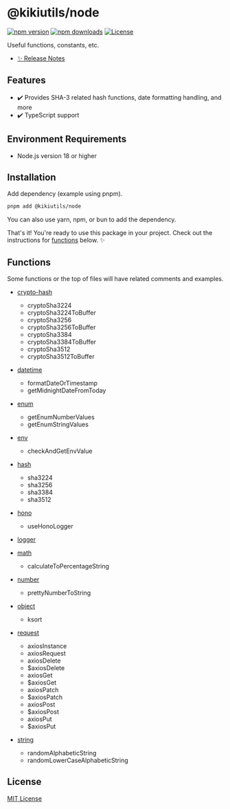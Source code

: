 # @kikiutils/node

[![npm version][npm-version-src]][npm-version-href]
[![npm downloads][npm-downloads-src]][npm-downloads-href]
[![License][license-src]][license-href]

Useful functions, constants, etc.

- [✨ Release Notes](./CHANGELOG.md)

## Features

- ✔️ Provides SHA-3 related hash functions, date formatting handling, and more
- ✔️ TypeScript support

## Environment Requirements

- Node.js version 18 or higher

## Installation

Add dependency (example using pnpm).

```bash
pnpm add @kikiutils/node
```

You can also use yarn, npm, or bun to add the dependency.

That's it! You're ready to use this package in your project. Check out the instructions for [functions](#functions) below. ✨

## Functions

Some functions or the top of files will have related comments and examples.

- [crypto-hash](./src/crypto-hash.ts)
  - cryptoSha3224
  - cryptoSha3224ToBuffer
  - cryptoSha3256
  - cryptoSha3256ToBuffer
  - cryptoSha3384
  - cryptoSha3384ToBuffer
  - cryptoSha3512
  - cryptoSha3512ToBuffer

- [datetime](./src/datetime.ts)
  - formatDateOrTimestamp
  - getMidnightDateFromToday

- [enum](./src/enum.ts)
  - getEnumNumberValues
  - getEnumStringValues

- [env](./src/env.ts)
  - checkAndGetEnvValue

- [hash](./src/hash.ts)
  - sha3224
  - sha3256
  - sha3384
  - sha3512

- [hono](./src/hono.ts)
  - useHonoLogger

- [logger](./src/logger.ts)
- [math](./src/math.ts)
  - calculateToPercentageString

- [number](./src/number.ts)
  - prettyNumberToString

- [object](./src/object.ts)
  - ksort

- [request](./src/request.ts)
  - axiosInstance
  - axiosRequest
  - axiosDelete
  - $axiosDelete
  - axiosGet
  - $axiosGet
  - axiosPatch
  - $axiosPatch
  - axiosPost
  - $axiosPost
  - axiosPut
  - $axiosPut

- [string](./src/string.ts)
  - randomAlphabeticString
  - randomLowerCaseAlphabeticString

## License

[MIT License](./LICENSE)

<!-- Badges -->
[npm-version-src]: https://img.shields.io/npm/v/@kikiutils/node/latest.svg?style=flat&colorA=18181B&colorB=28CF8D
[npm-version-href]: https://npmjs.com/package/@kikiutils/node

[npm-downloads-src]: https://img.shields.io/npm/dm/@kikiutils/node.svg?style=flat&colorA=18181B&colorB=28CF8D
[npm-downloads-href]: https://npmjs.com/package/@kikiutils/node

[license-src]: https://img.shields.io/npm/l/@kikiutils/node.svg?style=flat&colorA=18181B&colorB=28CF8D
[license-href]: https://github.com/kiki-kanri/kikiutils-node/blob/main/LICENSE
